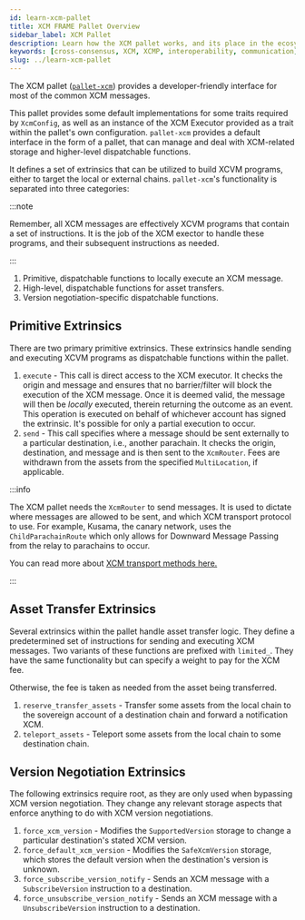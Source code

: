 ```yaml
---
id: learn-xcm-pallet
title: XCM FRAME Pallet Overview
sidebar_label: XCM Pallet
description: Learn how the XCM pallet works, and its place in the ecosystem.
keywords: [cross-consensus, XCM, XCMP, interoperability, communication]
slug: ../learn-xcm-pallet
---
```


The XCM pallet ([`pallet-xcm`](https://github.com/paritytech/polkadot/tree/master/xcm/pallet-xcm))
provides a developer-friendly interface for most of the common XCM messages.

This pallet provides some default implementations for some traits required by `XcmConfig`, as well
as an instance of the XCM Executor provided as a trait within the pallet's own configuration.
`pallet-xcm` provides a default interface in the form of a pallet, that can manage and deal with
XCM-related storage and higher-level dispatchable functions.

It defines a set of extrinsics that can be utilized to build XCVM programs, either to target the
local or external chains. `pallet-xcm`'s functionality is separated into three categories:

:::note

Remember, all XCM messages are effectively XCVM programs that contain a set of instructions. It is
the job of the XCM exector to handle these programs, and their subsequent instructions as needed.

:::

1. Primitive, dispatchable functions to locally execute an XCM message.
2. High-level, dispatchable functions for asset transfers.
3. Version negotiation-specific dispatchable functions.

## Primitive Extrinsics

There are two primary primitive extrinsics. These extrinsics handle sending and executing XCVM
programs as dispatchable functions within the pallet.

1. `execute` - This call is direct access to the XCM executor. It checks the origin and message and
   ensures that no barrier/filter will block the execution of the XCM message. Once it is deemed
   valid, the message will then be _locally_ executed, therein returning the outcome as an event.
   This operation is executed on behalf of whichever account has signed the extrinsic. It's possible
   for only a partial execution to occur.
2. `send` - This call specifies where a message should be sent externally to a particular
   destination, i.e., another parachain. It checks the origin, destination, and message and is then
   sent to the `XcmRouter`. Fees are withdrawn from the assets from the specified `MultiLocation`,
   if applicable.

:::info

The XCM pallet needs the `XcmRouter` to send messages. It is used to dictate where messages are
allowed to be sent, and which XCM transport protocol to use. For example, Kusama, the canary
network, uses the `ChildParachainRoute` which only allows for Downward Message Passing from the
relay to parachains to occur.

You can read more about [XCM transport methods here.](./learn-xcm-transport.md)

:::

## Asset Transfer Extrinsics

Several extrinsics within the pallet handle asset transfer logic. They define a predetermined set of
instructions for sending and executing XCM messages. Two variants of these functions are prefixed
with `limited_`. They have the same functionality but can specify a weight to pay for the XCM fee.

Otherwise, the fee is taken as needed from the asset being transferred.

1. `reserve_transfer_assets` - Transfer some assets from the local chain to the sovereign account of
   a destination chain and forward a notification XCM.
2. `teleport_assets` - Teleport some assets from the local chain to some destination chain.

## Version Negotiation Extrinsics

The following extrinsics require root, as they are only used when bypassing XCM version negotiation.
They change any relevant storage aspects that enforce anything to do with XCM version negotiations.

1. `force_xcm_version` - Modifies the `SupportedVersion` storage to change a particular
   destination's stated XCM version.
2. `force_default_xcm_version` - Modifies the `SafeXcmVersion` storage, which stores the default
   version when the destination's version is unknown.
3. `force_subscribe_version_notify` - Sends an XCM message with a `SubscribeVersion` instruction to
   a destination.
4. `force_unsubscribe_version_notify` - Sends an XCM message with a `UnsubscribeVersion` instruction
   to a destination.
